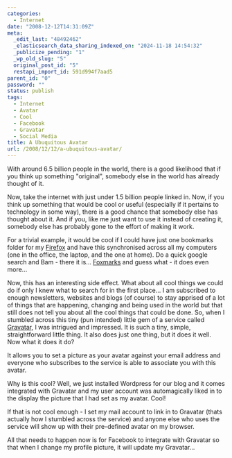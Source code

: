 ```yaml
---
categories:
  - Internet
date: "2008-12-12T14:31:09Z"
meta:
  _edit_last: "48492462"
  _elasticsearch_data_sharing_indexed_on: "2024-11-18 14:54:32"
  _publicize_pending: "1"
  _wp_old_slug: "5"
  original_post_id: "5"
  restapi_import_id: 591d994f7aad5
parent_id: "0"
password: ""
status: publish
tags:
  - Internet
  - Avatar
  - Cool
  - Facebook
  - Gravatar
  - Social Media
title: A Ubuquitous Avatar
url: /2008/12/12/a-ubuquitous-avatar/
---
```


With around 6.5 billion people in the world, there is a good likelihood that if
you think up something "original", somebody else in the world has already
thought of it.

Now, take the internet with just under 1.5 billion people linked in. Now, if you
think up something that would be cool or useful (especially if it pertains to
technology in some way), there is a good chance that somebody else has thought
about it. And if you, like me just want to use it instead of creating it,
somebody else has probably gone to the effort of making it work.

For a trivial example, it would be cool if I could have just one bookmarks
folder for my [Firefox](http://www.mozilla.com/firefox/ "Firefox Web Browser")
and have this synchronised across all my computers (one in the office, the
laptop, and the one at home). Do a quick google search and Bam - there it is...
[Foxmarks](http://www.foxmarks.com/ "Foxmarks | Home") and guess what - it does
even more...

Now, this has an interesting side effect. What about all cool things we could do
if only I knew what to search for in the first place... I am subscribed to
enough newsletters, websites and blogs (of course) to stay apprised of a lot of
things that are happening, changing and being used in the world but that still
does not tell you about all the cool things that could be done. So, when I
stumbled across this tiny (pun intended) little gem of a service called
[Gravatar](http://www.gravatar.com/ "Gravatar - Globally Recognised Avatars"), I
was intrigued and impressed. It is such a tiny, simple, straightforward little
thing. It also does just one thing, but it does it well. Now what it does it do?

It allows you to set a picture as your avatar against your email address and
everyone who subscribes to the service is able to associate you with this
avatar.

Why is this cool? Well, we just installed Wordpress for our blog and it comes
integrated with Gravatar and my user account was automagically liked in to the
display the picture that I had set as my avatar. Cool!

If that is not cool enough - I set my mail account to link in to Gravatar (thats
actually how I stumbled across the service) and anyone else who uses the service
will show up with their pre-defined avatar on my browser.

All that needs to happen now is for Facebook to integrate with Gravatar so that
when I change my profile picture, it will update my Gravatar...
